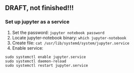 ## DRAFT, not finished!!!

### Set up jupyter as a service

1. Set the password: `jupyter notebook password`
2. Locate jupyter-notebook binary: `which jupyter-notebook`
3. Create file: `cat /usr/lib/systemd/system/jupyter.service`
4. Enable service: 
```
sudo systemctl enable jupyter.service
sudo systemctl daemon-reload
sudo systemctl restart jupyter.service
```